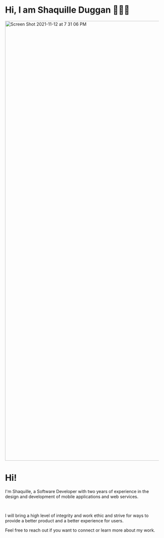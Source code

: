 <h1> Hi, I am Shaquille Duggan 👨🏿‍💻 </h1>
<img width="1440" alt="Screen Shot 2021-11-12 at 7 31 06 PM" src="https://user-images.githubusercontent.com/84408174/141599013-df775cab-4fe6-48b6-8a2e-ba929c2a788c.jpeg">
<h1>Hi!</h1>
<p>
  I'm Shaquille, a Software Developer with two years of experience in the design and development of mobile applications and web services.
</p>
<br>
<p>
  I will bring a high level of integrity and work ethic and strive for ways to provide a
  better product and a better experience for users.
  
  Feel free to reach out if you want to connect or learn more about my work.
</p>
